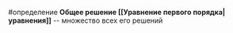 #определение
**Общее решение [[Уравнение первого порядка|уравнения]]** -- множество всех его решений
